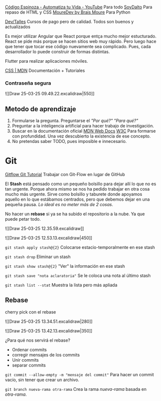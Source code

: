 [Código Espinoza - Automatiza tu Vida - YouTube](https://www.youtube.com/@CodigoEspinoza) Para todo
[SoyDalto](https://www.youtube.com/@soydalto) Para repaso de HTML y CSS
[MoureDev by Brais Moure](https://www.youtube.com/@mouredev) Para Python

[Dev/Talles](https://cursos.devtalles.com/pages/programas-fundamentos) Cursos de pago pero de calidad. Todos son buenos y actualizados

Es mejor utilizar Angular que React porque entça mucho mejor estucturado. React se pide más porque se hacen sitios web muy rápido. Pero luego hace que tener que tocar ese código nuevamente sea complicado. Pues, cada desarrollador lo puede construir de formas distintas.

Flutter para realizar aplicaciones móviles.

[CSS | MDN](https://developer.mozilla.org/es/docs/Web/CSS) Documentación + Tutoriales

### Contraseña segura

![[Draw 25-03-25 09.49.22.excalidraw|550]]

## Metodo de aprendizaje

1. Formularse la pregunta. Preguntarse el *"Por qué?"* *"Para qué?"* 
2. Preguntar a la inteligencia artificial para hacer trabajo de investigación.
3. Buscar en la documentación oficial [MDN Web Docs](https://developer.mozilla.org/es/) [W3C](https://www.w3.org/) Para formarse con profundidad. Una vez descubierto la existencia de ese concepto. 
4. No pretendas saber TODO, pues imposible e innecesario. 

# Git

[Gitflow Git Tutorial](https://www.atlassian.com/es/git/tutorials/comparing-workflows/gitflow-workflow) Trabajar con Git-Flow en lugar de GitHub

El **Stash** está pensado como un pequeño bolsillo para dejar allí lo que no es tan urgente. Porque ahora mismo se nos ha pedido trabajar en otra cosa mucho más urgente. Sirve como bolsillo y taburete donde apoyamos aquello en lo que estábamos centrados, pero que debemos dejar en una pequeña pausa. *Lo ideal es no meter más de 2 cosas*.

No hacer un **rebase** si ya se ha subido el repositorio a la nube. Ya que puede petar todo.

![[Draw 25-03-25 12.35.59.excalidraw]]

![[Draw 25-03-25 12.53.13.excalidraw|450]]

`git stash apply stash@{2}` Colocarse estacio-temporalmente en ese stash

`git stash drop` Eliminar un stash

`git stash show stash@{2}` "Ver" la información en ese stash

`git stash save "nota aclaratoria"` Se le coloca una nota al último stash

`git stash list --stat` Muestra la lista pero más apliada


## Rebase
cherry pick con el rebase

![[Draw 25-03-25 13.34.51.excalidraw|280]]

![[Draw 25-03-25 13.42.13.excalidraw|350]]

¿Para qué nos servirá el rebase?
- Ordenar commits
- corregir mensajes de los commits
- Unir commits
- separar commits

`git commit --allow-empty -m "mensaje del commit"` Para hacer un commit vacío, sin tener que crear un archivo.

`git branch nueva-rama otra-rama` Crea la rama *nueva-rama* basada en *otra-rama*.
